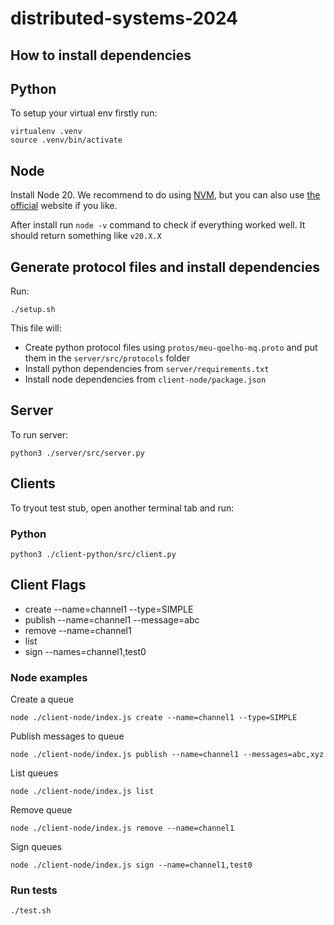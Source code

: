 # distributed-systems-2024


## How to install dependencies


## Python

To setup your virtual env firstly run:

```
virtualenv .venv
source .venv/bin/activate
```

## Node

Install Node 20. We recommend to do using [NVM](https://github.com/nvm-sh/nvm), but you can also use [the official](https://nodejs.org/en) website if you like.


After install run `node -v` command to check if everything worked well. It should return something like `v20.X.X`

## Generate protocol files and install dependencies

Run:
```
./setup.sh
```

This file will:
- Create python protocol files using `protos/meu-qoelho-mq.proto` and put them in the `server/src/protocols` folder
- Install python dependencies from `server/requirements.txt`
- Install node dependencies from `client-node/package.json`

## Server

To run server:

```
python3 ./server/src/server.py
```

## Clients

To tryout test stub, open another terminal tab and run:

### Python
```
python3 ./client-python/src/client.py
```

## Client Flags

- create --name=channel1 --type=SIMPLE
- publish  --name=channel1 --message=abc
- remove --name=channel1
- list
- sign --names=channel1,test0


### Node examples

Create a queue

```
node ./client-node/index.js create --name=channel1 --type=SIMPLE
```

Publish messages to queue

```
node ./client-node/index.js publish --name=channel1 --messages=abc,xyz
```

List queues
```
node ./client-node/index.js list
```

Remove queue
```
node ./client-node/index.js remove --name=channel1
```

Sign queues
```
node ./client-node/index.js sign --name=channel1,test0
```


### Run tests

```
./test.sh
```